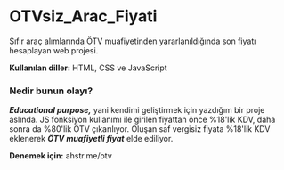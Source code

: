 # OTVsiz_Arac_Fiyati

Sıfır araç alımlarında ÖTV muafiyetinden yararlanıldığında son fiyatı hesaplayan web projesi.

**Kullanılan diller:** HTML, CSS ve JavaScript

### Nedir bunun olayı?

**_Educational purpose,_** yani kendimi geliştirmek için yazdığım bir proje aslında. JS fonksiyon kullanımı ile girilen fiyattan önce %18'lik KDV, daha sonra da %80'lik ÖTV çıkarılıyor. Oluşan saf vergisiz fiyata %18'lik KDV eklenerek **_ÖTV muafiyetli fiyat_** elde ediliyor.

**Denemek için:** ahstr.me/otv
